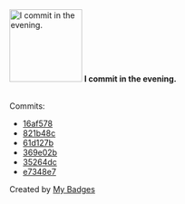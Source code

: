 <img src="https://my-badges.github.io/my-badges/evening-commits.png" alt="I commit in the evening." title="I commit in the evening." width="128">
<strong>I commit in the evening.</strong>
<br><br>

Commits:

- <a href="https://github.com/VandalByte/Nautica/commit/16af5786a6f4f82d10493fb1444f8755c5e3a4e2">16af578</a>
- <a href="https://github.com/VandalByte/grub-tweaks/commit/821b48cfd6f81b030aa3bbe5de589a55b5cbaea7">821b48c</a>
- <a href="https://github.com/VandalByte/grub-tweaks/commit/61d127b6a5db6ed9031769fae00b0f71527aeb98">61d127b</a>
- <a href="https://github.com/VandalByte/grub-tweaks/commit/369e02b125c583f2ebdb4e6730fbde63ad20fc3b">369e02b</a>
- <a href="https://github.com/VandalByte/darkmatter-grub2-theme/commit/35264dc32c8697806ad215d9cae00629678b84a9">35264dc</a>
- <a href="https://github.com/VandalByte/darkmatter-grub2-theme/commit/e7348e784502a713845da10c6282908e735245e1">e7348e7</a>


Created by <a href="https://github.com/my-badges/my-badges">My Badges</a>